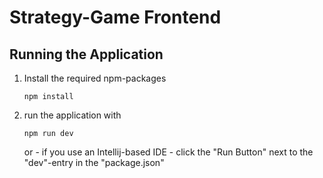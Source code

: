 # Strategy-Game Frontend





## Running the Application

1. Install the required npm-packages

   ````
   npm install
   ````

2. run the application with

   ```
   npm run dev
   ```

   or - if you use an Intellij-based IDE - click the "Run Button" next to the "dev"-entry in the "package.json"